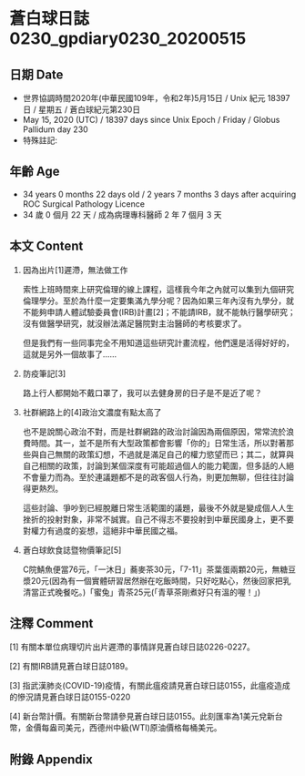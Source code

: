 [_metadata_:encoding]: - "utf-8"
[_metadata_:language]: - "zh-Hant-TW"
[_metadata_:fileformat]: - "markdown"
[_metadata_:MIME_type]: - "text/plain"
[_metadata_:markdown_version]: - "commonmark version 0.29"
[_metadata_:markdown_spec]: - "https://spec.commonmark.org/0.29/"

# 蒼白球日誌0230_gpdiary0230_20200515 #

## 日期 Date ##

* 世界協調時間2020年(中華民國109年，令和2年)5月15日 / Unix 紀元 18397 日 / 星期五 / 蒼白球紀元第230日
* May 15, 2020 (UTC) / 18397 days since Unix Epoch / Friday / Globus Pallidum day 230
* 特殊註記:

## 年齡 Age ##

* 34 years 0 months 22 days old / 2 years 7 months 3 days after acquiring ROC Surgical Pathology Licence
* 34 歲 0 個月 22 天 / 成為病理專科醫師 2 年 7 個月 3 天

## 本文 Content ##

1. 因為出片[1]遲滯，無法做工作

    索性上班時間來上研究倫理的線上課程，這樣我今年之內就可以集到九個研究倫理學分。至於為什麼一定要集滿九學分呢？因為如果三年內沒有九學分，就不能夠申請人體試驗委員會(IRB)計畫[2]；不能請IRB，就不能執行醫學研究；沒有做醫學研究，就沒辦法滿足醫院對主治醫師的考核要求了。

    但是我們有一些同事完全不用知道這些研究計畫流程，他們還是活得好好的，這就是另外一個故事了......

2. 防疫筆記[3]

    路上行人都開始不戴口罩了，我可以去健身房的日子是不是近了呢？

3. 社群網路上的[4]政治文濃度有點太高了

    也不是說關心政治不對，而是社群網路的政治討論因為兩個原因，常常流於浪費時間。其一，並不是所有大型政策都會影響「你的」日常生活，所以對著那些與自己無關的政策幻想，不過就是滿足自己的權力慾望而已；其二，就算與自己相關的政策，討論到某個深度有可能超過個人的能力範圍，但多話的人絕不會量力而為。至於連議題都不是的政客個人行為，則更加無聊，但往往討論得更熱烈。

    這些討論、爭吵到已經脫離日常生活範圍的議題，最後不外就是變成個人人生挫折的投射對象，非常不誠實。自己不得志不要投射到中華民國身上，更不要對權力有過度的妄想，這絕非中華民國之福。

4. 蒼白球飲食誌暨物價筆記[5]

    C院鯖魚便當76元，「一沐日」蕎麥茶30元，「7-11」茶葉蛋兩顆20元，無糖豆漿20元(因為有一個實體研習居然辦在吃飯時間，只好吃點心，然後回家把乳清當正式晚餐吃。)「蜜兔」青茶25元(「青草茶剛煮好只有溫的喔！」)

## 注釋 Comment ##

[1] 有關本單位病理切片出片遲滯的事情詳見蒼白球日誌0226-0227。

[2] 有關IRB請見蒼白球日誌0189。

[3] 指武漢肺炎(COVID-19)疫情，有關此瘟疫請見蒼白球日誌0155，此瘟疫造成的慘況請見蒼白球日誌0155-0220

[4] 新台幣計價。有關新台幣請參見蒼白球日誌0155。此刻匯率為1美元兌新台幣，金價每盎司美元，西德州中級(WTI)原油價格每桶美元。

## 附錄 Appendix ##

